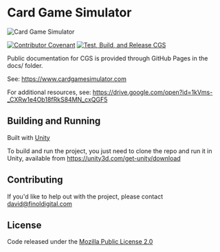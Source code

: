 # Card Game Simulator

![Card Game Simulator](https://www.cardgamesimulator.com/assets/img/CGSLogo.png)

[![Contributor Covenant](https://img.shields.io/badge/Contributor%20Covenant-2.1-4baaaa.svg)](code_of_conduct.md)
[![Test, Build, and Release CGS](https://github.com/finol-digital/Card-Game-Simulator/actions/workflows/main.yml/badge.svg)](https://github.com/finol-digital/Card-Game-Simulator/actions/workflows/main.yml)

Public documentation for CGS is provided through GitHub Pages in the docs/ folder. 

See: https://www.cardgamesimulator.com

For additional resources, see: https://drive.google.com/open?id=1kVms-_CXRw1e4Ob18fRkS84MN_cxQGF5

## Building and Running

Built with [Unity](https://unity.com/)

To build and run the project, you just need to clone the repo and run it in Unity, available from https://unity3d.com/get-unity/download

## Contributing

If you'd like to help out with the project, please contact <david@finoldigital.com>

## License

Code released under the [Mozilla Public License 2.0](LICENSE.md)
